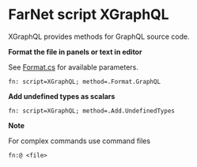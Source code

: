 # FarNet script XGraphQL

XGraphQL provides methods for GraphQL source code.

**Format the file in panels or text in editor**

See [Format.cs](Format.cs) for available parameters.

```
fn: script=XGraphQL; method=.Format.GraphQL
```

**Add undefined types as scalars**

```
fn: script=XGraphQL; method=.Add.UndefinedTypes
```

**Note**

For complex commands use command files

```
fn:@ <file>
```
